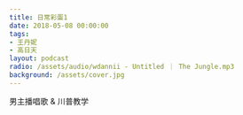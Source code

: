 ```yaml
---
title: 日常彩蛋1
date: 2018-05-08 00:00:00
tags:
- 王丹妮
- 高日天
layout: podcast
radio: /assets/audio/wdannii - Untitled ｜ The Jungle.mp3
background: /assets/cover.jpg
---
```

男主播唱歌 & 川普教学
